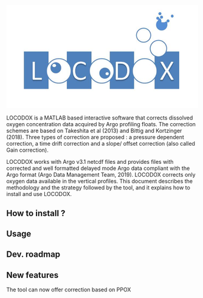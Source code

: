 ![Logo](locodox_logo.jpg)

LOCODOX is a MATLAB based interactive software that corrects dissolved oxygen concentration data acquired by Argo profiling floats. The correction schemes are based on Takeshita et al (2013) and Bittig and Kortzinger (2018). Three types of correction are proposed : a pressure dependent correction, a time drift correction and a slope/ offset correction (also called Gain correction).

LOCODOX works with Argo v3.1 netcdf files and provides files with corrected and well formatted delayed mode Argo data compliant with the Argo format (Argo Data Management Team, 2019).  LOCODOX corrects only oxygen data available in the vertical profiles. This document describes the methodology and the strategy followed by the tool, and it explains how to install and use LOCODOX.

## How to install ?

## Usage

## Dev. roadmap

## New features

The tool can now offer correction based on PPOX





